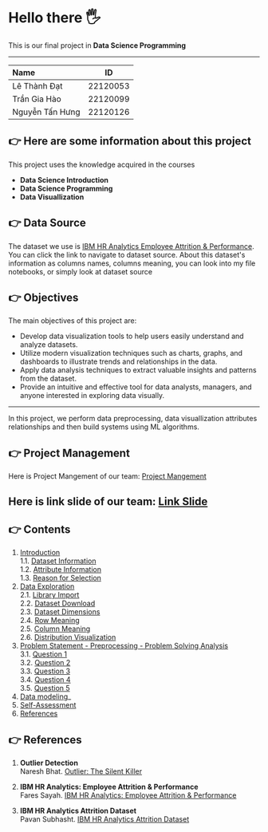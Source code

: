 # Hello there 🖐
This is our final project in **Data Science Programming**

---

| Name                  | ID        |
|:------------------    |:--------: |
| Lê Thành Đạt          | 22120053  |
| Trần Gia Hào          | 22120099  |
| Nguyễn Tấn Hưng       | 22120126  |

## 👉 Here are some information about this project
This project uses the knowledge acquired in the courses 
- **Data Science Introduction**
- **Data Science Programming**
- **Data Visuallization**

## 👉 Data Source
The dataset we use is [IBM HR Analytics Employee Attrition & Performance](https://www.kaggle.com/datasets/pavansubhasht/ibm-hr-analytics-attrition-dataset/data). You can click the link to navigate to dataset source.
About this dataset's information as columns names, columns meaning, you can look into my file notebooks, or simply look at dataset source


## 👉 Objectives

The main objectives of this project are:

- Develop data visualization tools to help users easily understand and analyze datasets.
- Utilize modern visualization techniques such as charts, graphs, and dashboards to illustrate trends and relationships in the data.
- Apply data analysis techniques to extract valuable insights and patterns from the dataset.
- Provide an intuitive and effective tool for data analysts, managers, and anyone interested in exploring data visually.


---

In this project, we perform data preprocessing, data visuallization attributes relationships and then build systems using ML algorithms.
## 👉 Project Management
Here is Project Mangement of our team: [Project Mangement](https://docs.google.com/spreadsheets/d/1I-EPhQPPgNzJQzv90jsBVLGlodz6SkR9pmvKLbxaNCg/edit?usp=sharing)

Here is link slide of our team: [Link Slide](https://www.canva.com/design/DAGZL6enuz8/Knn2UeNS0S8lkP9p71NW3g/edit?utm_content=DAGZL6enuz8&utm_campaign=designshare&utm_medium=link2&utm_source=sharebutton)
---

## 👉 Contents  
1. [Introduction](#introduction)  
    1.1. [Dataset Information](#information)  
    1.2. [Attribute Information](#attribute)  
    1.3. [Reason for Selection](#reason)  
2. [Data Exploration](#data-exploration)  
    2.1. [Library Import](#import-lib)  
    2.2. [Dataset Download](#downloading-data)  
    2.3. [Dataset Dimensions](#how-many-rows-and-columns)  
    2.4. [Row Meaning](#rows-exploration)  
    2.5. [Column Meaning](#columns-exploration)  
    2.6. [Distribution Visualization](#data-visualization)  
3. [Problem Statement - Preprocessing - Problem Solving Analysis](#ask-preprocessing-analysis)  
    3.1. [Question 1](#question-1)  
    3.2. [Question 2](#question-2)  
    3.3. [Question 3](#question-3)  
    3.4. [Question 4](#question-4)  
    3.5. [Question 5](#question-5)
4. [Data modeling](#datamodeling)_   
5. [Self-Assessment](#reflection)  
6. [References](#references)  


## 👉 References

1. **Outlier Detection**  
   Naresh Bhat. [Outlier: The Silent Killer](https://www.kaggle.com/code/nareshbhat/outlier-the-silent-killer)  

2. **IBM HR Analytics: Employee Attrition & Performance**  
   Fares Sayah. [IBM HR Analytics: Employee Attrition & Performance](https://www.kaggle.com/code/faressayah/ibm-hr-analytics-employee-attrition-performance)  

3. **IBM HR Analytics Attrition Dataset**  
   Pavan Subhasht. [IBM HR Analytics Attrition Dataset](https://www.kaggle.com/datasets/pavansubhasht/ibm-hr-analytics-attrition-dataset/code?datasetId=1067&sortBy=voteCount)  

